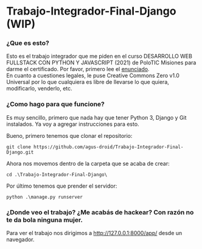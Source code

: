# Trabajo-Integrador-Final-Django (WIP)

<h3>¿Que es esto?</h3> 

Esto es el trabajo integrador que me piden en el curso DESARROLLO WEB FULLSTACK CON PYTHON Y JAVASCRIPT (2021) de PoloTIC Misiones para darme el certificado.
Por favor, primero lee el [enunciado](https://github.com/agus-droid/Trabajo-Integrador-Final-Django/blob/main/Enunciado.pdf).<br>
En cuanto a cuestiones legales, le puse Creative Commons Zero v1.0 Universal por lo que cualquiera es libre de llevarse lo que quiera, modificarlo, venderlo, etc.

<h3>¿Como hago para que funcione?</h3>

Es muy sencillo, primero que nada hay que tener Python 3, Django y Git instalados. 
Ya voy a agregar instrucciones para esto.<br>

Bueno, primero tenemos que clonar el repositorio:

    git clone https://github.com/agus-droid/Trabajo-Integrador-Final-Django.git

Ahora nos movemos dentro de la carpeta que se acaba de crear:

    cd .\Trabajo-Integrador-Final-Django\

Por último tenemos que prender el servidor:

    python .\manage.py runserver
    
<h3>¿Donde veo el trabajo? ¿Me acabás de hackear? Con razón no te da bola ninguna mujer.</h3>

Para ver el trabajo nos dirigimos a http://127.0.0.1:8000/app/ desde un navegador.
